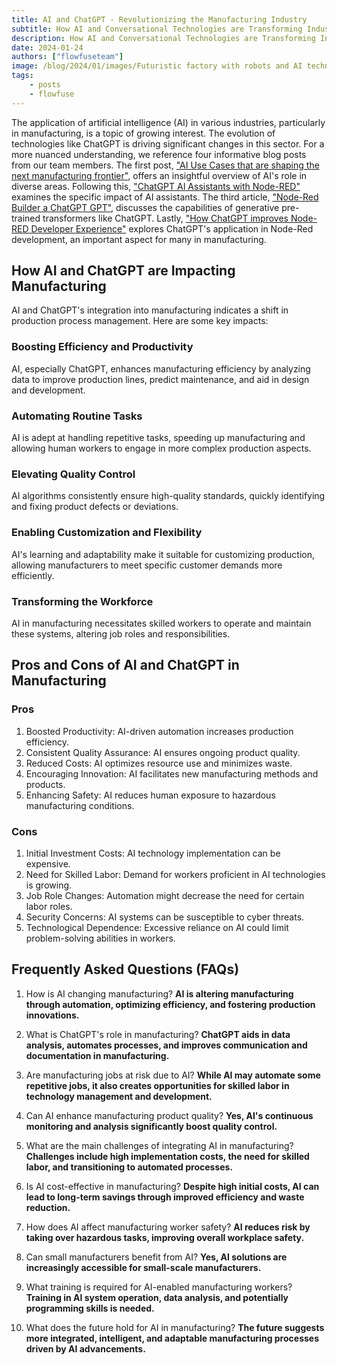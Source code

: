 ```yaml
---
title: AI and ChatGPT - Revolutionizing the Manufacturing Industry
subtitle: How AI and Conversational Technologies are Transforming Industrial Processes
description: How AI and Conversational Technologies are Transforming Industrial Processes
date: 2024-01-24
authors: ["flowfuseteam"]
image: /blog/2024/01/images/Futuristic factory with robots and AI technology, showing advanced machinery and computers integrated with ChatGPT for manufacturing processes.png
tags:
    - posts
    - flowfuse
---
```


The application of artificial intelligence (AI) in various industries, particularly in manufacturing, is a topic of growing interest. The evolution of technologies like ChatGPT is driving significant changes in this sector. For a more nuanced understanding, we reference four informative blog posts from our team members. The first post, ["AI Use Cases that are shaping the next manufacturing frontier"](https://flowfuse.com/blog/2023/12/ai-use-cases/), offers an insightful overview of AI's role in diverse areas. Following this, ["ChatGPT AI Assistants with Node-RED"](https://flowfuse.com/blog/2023/11/ai-assistant/) examines the specific impact of AI assistants. The third article, ["Node-Red Builder a ChatGPT GPT"](https://flowfuse.com/blog/2023/11/chatgpt-gpt/), discusses the capabilities of generative pre-trained transformers like ChatGPT. Lastly, ["How ChatGPT improves Node-RED Developer Experience"](https://flowfuse.com/blog/2023/09/chatgpt-for-node-red-developers/) explores ChatGPT's application in Node-Red development, an important aspect for many in manufacturing.

<!--more-->

## How AI and ChatGPT are Impacting Manufacturing

AI and ChatGPT's integration into manufacturing indicates a shift in production process management. Here are some key impacts:

### Boosting Efficiency and Productivity

AI, especially ChatGPT, enhances manufacturing efficiency by analyzing data to improve production lines, predict maintenance, and aid in design and development.

### Automating Routine Tasks

AI is adept at handling repetitive tasks, speeding up manufacturing and allowing human workers to engage in more complex production aspects.

### Elevating Quality Control

AI algorithms consistently ensure high-quality standards, quickly identifying and fixing product defects or deviations.

### Enabling Customization and Flexibility

AI's learning and adaptability make it suitable for customizing production, allowing manufacturers to meet specific customer demands more efficiently.

### Transforming the Workforce

AI in manufacturing necessitates skilled workers to operate and maintain these systems, altering job roles and responsibilities.

## Pros and Cons of AI and ChatGPT in Manufacturing

### Pros

1.  Boosted Productivity: AI-driven automation increases production efficiency.
2.  Consistent Quality Assurance: AI ensures ongoing product quality.
3.  Reduced Costs: AI optimizes resource use and minimizes waste.
4.  Encouraging Innovation: AI facilitates new manufacturing methods and products.
5.  Enhancing Safety: AI reduces human exposure to hazardous manufacturing conditions.

### Cons

1.  Initial Investment Costs: AI technology implementation can be expensive.
2.  Need for Skilled Labor: Demand for workers proficient in AI technologies is growing.
3.  Job Role Changes: Automation might decrease the need for certain labor roles.
4.  Security Concerns: AI systems can be susceptible to cyber threats.
5.  Technological Dependence: Excessive reliance on AI could limit problem-solving abilities in workers.

## Frequently Asked Questions (FAQs)

1.  How is AI changing manufacturing? 
        **AI is altering manufacturing through automation, optimizing efficiency, and fostering production innovations.**

2.  What is ChatGPT's role in manufacturing? 
        **ChatGPT aids in data analysis, automates processes, and improves communication and documentation in manufacturing.**

3.  Are manufacturing jobs at risk due to AI? 
        **While AI may automate some repetitive jobs, it also creates opportunities for skilled labor in technology management and development.**

4.  Can AI enhance manufacturing product quality? 
        **Yes, AI's continuous monitoring and analysis significantly boost quality control.**

5.  What are the main challenges of integrating AI in manufacturing? 
        **Challenges include high implementation costs, the need for skilled labor, and transitioning to automated processes.**

6.  Is AI cost-effective in manufacturing? 
        **Despite high initial costs, AI can lead to long-term savings through improved efficiency and waste reduction.**

7.  How does AI affect manufacturing worker safety? 
        **AI reduces risk by taking over hazardous tasks, improving overall workplace safety.**

8.  Can small manufacturers benefit from AI? 
        **Yes, AI solutions are increasingly accessible for small-scale manufacturers.**

9.  What training is required for AI-enabled manufacturing workers? 
        **Training in AI system operation, data analysis, and potentially programming skills is needed.**

10. What does the future hold for AI in manufacturing? 
        **The future suggests more integrated, intelligent, and adaptable manufacturing processes driven by AI advancements.**
